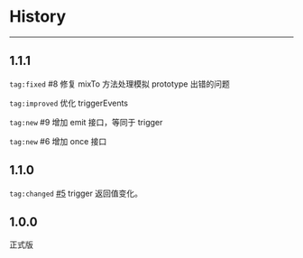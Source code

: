 # History

---
## 1.1.1

`tag:fixed` #8 修复 mixTo 方法处理模拟 prototype 出错的问题

`tag:improved` 优化 triggerEvents

`tag:new` #9 增加 emit 接口，等同于 trigger

`tag:new` #6 增加 once 接口

## 1.1.0

`tag:changed` [#5](https://github.com/aralejs/events/issues/5) trigger 返回值变化。

## 1.0.0

正式版